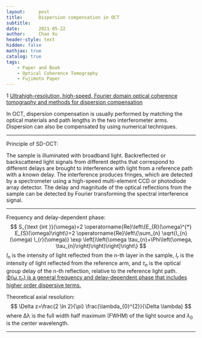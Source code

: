 ```yaml
---
layout:     post
title:      Dispersion compensation in OCT
subtitle:   
date:       2021-05-22
author:     Chao Xu
header-style: text
hidden: false
mathjax: true
catalog: true
tags:
    - Paper and Book
    - Optical Coherence Tomography
    - Fujimoto Paper
---
```


1 [Ultrahigh-resolution, high-speed, Fourier domain optical coherence tomography and methods for dispersion compensation](https://doi.org/10.1364/OPEX.12.002404)

In OCT, dispersion compensation is usually performed by matching the optical materials and path lengths in the two interferometer arms. Dispersion can also be compensated by using numerical techniques. 

---

Principle of SD-OCT: 

The sample is illuminated with broadband light. Backreflected or backscattered light signals from different depths that correspond to different delays are brought to interference with light from a reference path with a known delay. The interference produces fringes, which are detected by a spectrometer using a high-speed multi-element CCD or photodiode array detector. The delay and magnitude of the optical reflections from the sample can be detected by Fourier transforming the spectral interference signal.

---

Frequency and delay-dependent phase:  
$$
S_{\text {int }}(\omega)=2 \operatorname{Re}\left\{E_{R}(\omega)^{*} E_{S}(\omega)\right\}=2 \operatorname{Re}\left\{\sum_{n} \sqrt{I_{n}(\omega) I_{r}(\omega)} \exp \left[i\left(\omega \tau_{n}+\Phi\left(\omega, \tau_{n}\right)\right)\right]\right\}
$$
$I_n$ is the intensity of light reflected from the n-th layer in the sample, $I_r$ is the intensity of light reflected from the reference arm, and $τ_n$ is the optical group delay of the n-th reflection, relative to the reference light path. <u>Φ(ω,$τ_n$) is a general frequency and delay-dependent phase that includes higher order dispersive terms.</u>  

Theoretical axial resolution:
$$
\Delta z=\frac{2 \ln 2}{\pi} \frac{\lambda_{0}^{2}}{\Delta \lambda}
$$
where ∆λ is the full width half maximum (FWHM) of the light source and $λ_0$ is the center wavelength.  

---

